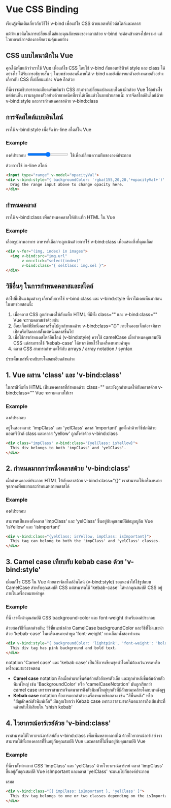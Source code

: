 # Vue CSS Binding

เรียนรู้เพิ่มเติมเกี่ยวกับวิธีใช้ v-bind เพื่อแก้ไข CSS ด้วยแอตทริบิวต์สไตล์และคลาส

แม้ว่าแนวคิดในการเปลี่ยนสไตล์และคุณลักษณะของคลาสด้วย v-bind จะค่อนข้างตรงไปตรงมา แต่ไวยากรณ์อาจต้องอาศัยความคุ้นเคยบ้าง



## CSS แบบไดนามิกใน Vue

คุณได้เห็นแล้วว่าเราใช้ Vue เพื่อแก้ไข CSS โดยใช้ v-bind กับแอตทริบิวต์ style และ class ได้อย่างไร ได้รับการอธิบายสั้น ๆ ในบทช่วยสอนนี้ภายใต้ v-bind และยังมีการยกตัวอย่างหลายตัวอย่างเกี่ยวกับ CSS ที่เปลี่ยนแปลง Vue อีกด้วย

ที่นี่เราจะอธิบายรายละเอียดเพิ่มเติมว่า CSS สามารถเปลี่ยนแปลงแบบไดนามิกด้วย Vue ได้อย่างไร แต่ก่อนอื่น เรามาดูสองตัวอย่างด้วยเทคนิคที่เราได้เห็นแล้วในบทช่วยสอนนี้: การจัดสไตล์อินไลน์ด้วย v-bind:style และการกำหนดคลาสด้วย v-bind:class



## การจัดสไตล์แบบอินไลน์

เราใช้ v-bind:style เพื่อจัด in-line สไตล์ใน Vue

### Example

องค์ประกอบ <input type="range"> ใช้เพื่อเปลี่ยนความทึบขององค์ประกอบ <div> ด้วยการใช้ in-line สไตล์

```html
<input type="range" v-model="opacityVal">
<div v-bind:style="{ backgroundColor: 'rgba(155,20,20,'+opacityVal+')' }">
  Drag the range input above to change opacity here.
</div>
```



## กำหนดคลาส

เราใช้ v-bind:class เพื่อกำหนดคลาสให้กับแท็ก HTML ใน Vue

### Example

เลือกรูปภาพอาหาร อาหารที่เลือกจะถูกเน้นด้วยการใช้ v-bind:class เพื่อแสดงสิ่งที่คุณเลือก

```html
<div v-for="(img, index) in images">
  <img v-bind:src="img.url"
       v-on:click="select(index)"
       v-bind:class="{ selClass: img.sel }">
</div>
```



## วิธีอื่นๆ ในการกำหนดคลาสและสไตล์

ต่อไปนี้เป็นแง่มุมต่างๆ เกี่ยวกับการใช้ v-bind:class และ v-bind:style ที่เราไม่เคยเห็นมาก่อนในบทช่วยสอนนี้:

1. เมื่อคลาส CSS ถูกกำหนดให้กับแท็ก HTML ที่มีทั้ง class="" และ v-bind:class="" Vue จะรวมคลาสเข้าด้วยกัน
2. อ็อบเจ็กต์ที่มีหนึ่งคลาสขึ้นไปถูกกำหนดด้วย v-bind:class="{}" ภายในออบเจ็กต์อาจมีการเปิดหรือปิดคลาสตั้งแต่หนึ่งคลาสขึ้นไป
3. เมื่อใช้การกำหนดสไตล์อินไลน์ (v-bind:style) ควรใช้ camelCase เมื่อกำหนดคุณสมบัติ CSS แต่สามารถใช้ 'kebab-case' ได้หากเขียนไว้ในเครื่องหมายคำพูด
4. คลาส CSS สามารถกำหนดให้กับ  arrays / array notation / syntax

ประเด็นเหล่านี้จะอธิบายโดยละเอียดด้านล่าง



## 1. Vue ผสาน 'class' และ 'v-bind:class'

ในกรณีที่แท็ก HTML เป็นของคลาสที่กำหนดด้วย class="" และยังถูกกำหนดให้กับคลาสด้วย v-bind:class="" Vue จะรวมคลาสให้เรา

### Example

องค์ประกอบ <div> อยู่ในสองคลาส: 'impClass' และ 'yelClass' คลาส 'important' ถูกตั้งค่าด้วยวิธีปกติด้วยแอตทริบิวต์ class และคลาส 'yellow' ถูกตั้งค่าด้วย v-bind:class

```html
<div class="impClass" v-bind:class="{yelClass: isYellow}">
  This div belongs to both 'impClass' and 'yelClass'.
</div>
```



## 2. กำหนดมากกว่าหนึ่งคลาสด้วย 'v-bind:class'

เมื่อกำหนดองค์ประกอบ HTML ให้กับคลาสด้วย v-bind:class="{}" เราสามารถใช้เครื่องหมายจุลภาคเพื่อแยกและกำหนดหลายคลาสได้

### Example

องค์ประกอบ <div> สามารถเป็นของทั้งคลาส 'impClass' และ 'yelClass' ขึ้นอยู่กับคุณสมบัติข้อมูลบูลีน Vue 'isYellow' และ 'isImportant'

```html
<div v-bind:class="{yelClass: isYellow, impClass: isImportant}">
  This tag can belong to both the 'impClass' and 'yelClass' classes.
</div>
```



## 3. Camel case เทียบกับ kebab case ด้วย 'v-bind:style'

เมื่อแก้ไข CSS ใน Vue ด้วยการจัดสไตล์อินไลน์ (v-bind:style) ขอแนะนำให้ใช้รูปแบบ CamelCase สำหรับคุณสมบัติ CSS แต่สามารถใช้ 'kebab-case' ได้หากคุณสมบัติ CSS อยู่ภายในเครื่องหมายคำพูด

### Example

ที่นี่ เราตั้งค่าคุณสมบัติ CSS background-color และ font-weight สำหรับองค์ประกอบ <div> ด้วยสองวิธีที่แตกต่างกัน: วิธีที่แนะนำด้วย CamelCase backgroundColor และวิธีที่ไม่แนะนำด้วย 'kebab-case' ในเครื่องหมายคำพูด 'font-weight' ทางเลือกทั้งสองทำงาน

```html
<div v-bind:style="{ backgroundColor: 'lightpink', 'font-weight': 'bolder' }">
  This div tag has pink background and bold text.
</div>
```



notation  'Camel case' และ 'kebab case' เป็นวิธีการเขียนชุดคำโดยไม่ต้องเว้นวรรคหรือเครื่องหมายวรรคตอน

- **Camel case** notation คือเมื่อคำแรกขึ้นต้นด้วยตัวอักษรตัวเล็ก และทุกคำหลังขึ้นต้นด้วยตัวพิมพ์ใหญ่ เช่น 'BackgroundColor' หรือ 'camelCaseNotation' มันถูกเรียกว่า camel case เพราะเราสามารถจินตนาการถึงตัวพิมพ์ใหญ่ทุกตัวที่มีลักษณะคล้ายโคกบนหลังอูฐ
- **Kebab case** notation คือการแยกคำด้วยเครื่องหมายขีดกลาง เช่น "สีพื้นหลัง" หรือ "สัญลักษณ์ตัวพิมพ์เล็ก" มันถูกเรียกว่า Kebab case เพราะเราสามารถจินตนาการถึงเส้นประที่คล้ายกับไม้เสียบใน 'shish kebab'



## 4. ไวยากรณ์อาร์เรย์ด้วย 'v-bind:class'

เราสามารถใช้ไวยากรณ์อาร์เรย์กับ v-bind:class เพื่อเพิ่มหลายคลาสได้ ด้วยไวยากรณ์อาร์เรย์ เราสามารถใช้ทั้งสองคลาสที่ขึ้นอยู่กับคุณสมบัติ Vue และคลาสที่ไม่ขึ้นอยู่กับคุณสมบัติ Vue

### Example

ที่นี่เราตั้งค่าคลาส CSS 'impClass' และ 'yelClass' ด้วยไวยากรณ์อาร์เรย์ คลาส 'impClass' ขึ้นอยู่กับคุณสมบัติ Vue isImportant และคลาส 'yelClass' จะแนบไปกับองค์ประกอบ <div> เสมอ

```html
<div v-bind:class="[{ impClass: isImportant }, 'yelClass' ]">
  This div tag belongs to one or two classes depending on the isImportant property.
</div>
```

